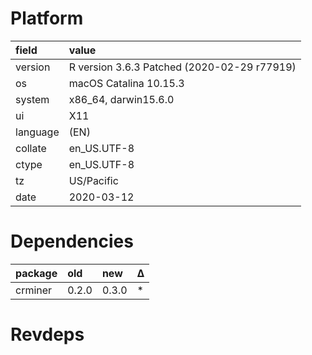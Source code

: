# Platform

|field    |value                                       |
|:--------|:-------------------------------------------|
|version  |R version 3.6.3 Patched (2020-02-29 r77919) |
|os       |macOS Catalina 10.15.3                      |
|system   |x86_64, darwin15.6.0                        |
|ui       |X11                                         |
|language |(EN)                                        |
|collate  |en_US.UTF-8                                 |
|ctype    |en_US.UTF-8                                 |
|tz       |US/Pacific                                  |
|date     |2020-03-12                                  |

# Dependencies

|package |old   |new   |Δ  |
|:-------|:-----|:-----|:--|
|crminer |0.2.0 |0.3.0 |*  |

# Revdeps

